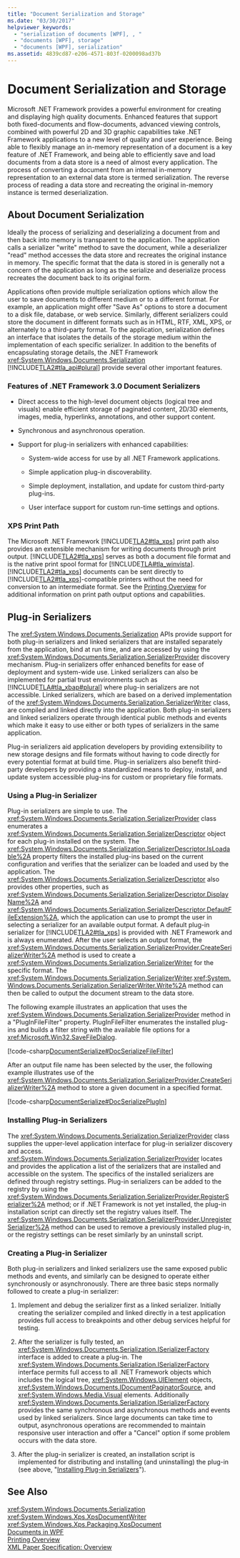 ```yaml
---
title: "Document Serialization and Storage"
ms.date: "03/30/2017"
helpviewer_keywords: 
  - "serialization of documents [WPF], , "
  - "documents [WPF], storage"
  - "documents [WPF], serialization"
ms.assetid: 4839cd87-e206-4571-803f-0200098ad37b
---
```

# Document Serialization and Storage
Microsoft .NET Framework provides a powerful environment for creating and displaying high quality documents.  Enhanced features that support both fixed-documents and flow-documents, advanced viewing controls, combined with powerful 2D and 3D graphic capabilities take .NET Framework applications to a new level of quality and user experience.  Being able to flexibly manage an in-memory representation of a document is a key feature of .NET Framework, and being able to efficiently save and load documents from a data store is a need of almost every application.  The process of converting a document from an internal in-memory representation to an external data store is termed serialization.  The reverse process of reading a data store and recreating the original in-memory instance is termed deserialization.  
  
 
  
<a name="AboutSerialization"></a>   
## About Document Serialization  
 Ideally the process of serializing and deserializing a document from and then back into memory is transparent to the application.  The application calls a serializer "write" method to save the document, while a deserializer "read" method accesses the data store and recreates the original instance in memory.  The specific format that the data is stored in is generally not a concern of the application as long as the serialize and deserialize process recreates the document back to its original form.  
  
 Applications often provide multiple serialization options which allow the user to save documents to different medium or to a different format.  For example, an application might offer "Save As" options to store a document to a disk file, database, or web service.  Similarly, different serializers could store the document in different formats such as in HTML, RTF, XML, XPS, or alternately to a third-party format.  To the application, serialization defines an interface that isolates the details of the storage medium within the implementation of each specific serializer.  In addition to the benefits of encapsulating storage details, the .NET Framework <xref:System.Windows.Documents.Serialization> [!INCLUDE[TLA2#tla_api#plural](../../../../includes/tla2sharptla-apisharpplural-md.md)] provide several other important features.  
  
### Features of .NET Framework 3.0 Document Serializers  
  
-   Direct access to the high-level document objects (logical tree and visuals) enable efficient storage of paginated content, 2D/3D elements, images, media, hyperlinks, annotations, and other support content.  
  
-   Synchronous and asynchronous operation.  
  
-   Support for plug-in serializers with enhanced capabilities:  
  
    -   System-wide access for use by all .NET Framework applications.  
  
    -   Simple application plug-in discoverability.  
  
    -   Simple deployment, installation, and update for custom third-party plug-ins.  
  
    -   User interface support for custom run-time settings and options.  
  
### XPS Print Path  
 The Microsoft .NET Framework [!INCLUDE[TLA2#tla_xps](../../../../includes/tla2sharptla-xps-md.md)] print path also provides an extensible mechanism for writing documents through print output.  [!INCLUDE[TLA2#tla_xps](../../../../includes/tla2sharptla-xps-md.md)] serves as both a document file format and is the native print spool format for [!INCLUDE[TLA#tla_winvista](../../../../includes/tlasharptla-winvista-md.md)].  [!INCLUDE[TLA2#tla_xps](../../../../includes/tla2sharptla-xps-md.md)] documents can be sent directly to [!INCLUDE[TLA2#tla_xps](../../../../includes/tla2sharptla-xps-md.md)]-compatible printers without the need for conversion to an intermediate format.  See the [Printing Overview](../../../../docs/framework/wpf/advanced/printing-overview.md) for additional information on print path output options and capabilities.  
  
<a name="PluginSerializers"></a>   
## Plug-in Serializers  
 The <xref:System.Windows.Documents.Serialization> APIs provide support for both plug-in serializers and linked serializers that are installed separately from the application, bind at run time, and are accessed by using the <xref:System.Windows.Documents.Serialization.SerializerProvider> discovery mechanism.  Plug-in serializers offer enhanced benefits for ease of deployment and system-wide use.  Linked serializers can also be implemented for partial trust environments such as [!INCLUDE[TLA#tla_xbap#plural](../../../../includes/tlasharptla-xbapsharpplural-md.md)] where plug-in serializers are not accessible.  Linked serializers, which are based on a derived implementation of the <xref:System.Windows.Documents.Serialization.SerializerWriter> class, are compiled and linked directly into the application.  Both plug-in serializers and linked serializers operate through identical public methods and events which make it easy to use either or both types of serializers in the same application.  
  
 Plug-in serializers aid application developers by providing extensibility to new storage designs and file formats without having to code directly for every potential format at build time.  Plug-in serializers also benefit third-party developers by providing a standardized means to deploy, install, and update system accessible plug-ins for custom or proprietary file formats.  
  
### Using a Plug-in Serializer  
 Plug-in serializers are simple to use.  The <xref:System.Windows.Documents.Serialization.SerializerProvider> class enumerates a <xref:System.Windows.Documents.Serialization.SerializerDescriptor> object for each plug-in installed on the system.  The <xref:System.Windows.Documents.Serialization.SerializerDescriptor.IsLoadable%2A> property filters the installed plug-ins based on the current configuration and verifies that the serializer can be loaded and used by the application.  The <xref:System.Windows.Documents.Serialization.SerializerDescriptor> also provides other properties, such as <xref:System.Windows.Documents.Serialization.SerializerDescriptor.DisplayName%2A> and <xref:System.Windows.Documents.Serialization.SerializerDescriptor.DefaultFileExtension%2A>, which the application can use to prompt the user in selecting a serializer for an available output format.  A default plug-in serializer for [!INCLUDE[TLA2#tla_xps](../../../../includes/tla2sharptla-xps-md.md)] is provided with .NET Framework and is always enumerated.  After the user selects an output format, the <xref:System.Windows.Documents.Serialization.SerializerProvider.CreateSerializerWriter%2A> method is used to create a <xref:System.Windows.Documents.Serialization.SerializerWriter> for the specific format.  The <xref:System.Windows.Documents.Serialization.SerializerWriter>.<xref:System.Windows.Documents.Serialization.SerializerWriter.Write%2A> method can then be called to output the document stream to the data store.  
  
 The following example illustrates an application that uses the <xref:System.Windows.Documents.Serialization.SerializerProvider> method in a "PlugInFileFilter" property.  PlugInFileFilter enumerates the installed plug-ins and builds a filter string with the available file options for a <xref:Microsoft.Win32.SaveFileDialog>.  
  
 [!code-csharp[DocumentSerialize#DocSerializeFileFilter](../../../../samples/snippets/csharp/VS_Snippets_Wpf/DocumentSerialize/CSharp/ThumbViewer.cs#docserializefilefilter)]  
  
 After an output file name has been selected by the user, the following example illustrates use of the <xref:System.Windows.Documents.Serialization.SerializerProvider.CreateSerializerWriter%2A> method to store a given document in a specified format.  
  
 [!code-csharp[DocumentSerialize#DocSerializePlugIn](../../../../samples/snippets/csharp/VS_Snippets_Wpf/DocumentSerialize/CSharp/ThumbViewer.cs#docserializeplugin)]  
  
<a name="InstallingPluginSerializers"></a>   
### Installing Plug-in Serializers  
 The <xref:System.Windows.Documents.Serialization.SerializerProvider> class supplies the upper-level application interface for plug-in serializer discovery and access.  <xref:System.Windows.Documents.Serialization.SerializerProvider> locates and provides the application a list of the serializers that are installed and accessible on the system.  The specifics of the installed serializers are defined through registry settings.  Plug-in serializers can be added to the registry by using the <xref:System.Windows.Documents.Serialization.SerializerProvider.RegisterSerializer%2A> method; or if .NET Framework is not yet installed, the plug-in installation script can directly set the registry values itself.  The <xref:System.Windows.Documents.Serialization.SerializerProvider.UnregisterSerializer%2A> method can be used to remove a previously installed plug-in, or the registry settings can be reset similarly by an uninstall script.  
  
### Creating a Plug-in Serializer  
 Both plug-in serializers and linked serializers use the same exposed public methods and events, and similarly can be designed to operate either synchronously or asynchronously.  There are three basic steps normally followed to create a plug-in serializer:  
  
1.  Implement and debug the serializer first as a linked serializer.  Initially creating the serializer compiled and linked directly in a test application provides full access to breakpoints and other debug services helpful for testing.  
  
2.  After the serializer is fully tested, an <xref:System.Windows.Documents.Serialization.ISerializerFactory> interface is added to create a plug-in.  The <xref:System.Windows.Documents.Serialization.ISerializerFactory> interface permits full access to all .NET Framework objects which includes the logical tree, <xref:System.Windows.UIElement> objects, <xref:System.Windows.Documents.IDocumentPaginatorSource>, and <xref:System.Windows.Media.Visual> elements.  Additionally <xref:System.Windows.Documents.Serialization.ISerializerFactory> provides the same synchronous and asynchronous methods and events used by linked serializers.  Since large documents can take time to output, asynchronous operations are recommended to maintain responsive user interaction and offer a "Cancel" option if some problem occurs with the data store.  
  
3.  After the plug-in serializer is created, an installation script is implemented for distributing and installing (and uninstalling) the plug-in (see above, "[Installing Plug-in Serializers](#InstallingPluginSerializers)").  
  
## See Also  
 <xref:System.Windows.Documents.Serialization>  
 <xref:System.Windows.Xps.XpsDocumentWriter>  
 <xref:System.Windows.Xps.Packaging.XpsDocument>  
 [Documents in WPF](../../../../docs/framework/wpf/advanced/documents-in-wpf.md)  
 [Printing Overview](../../../../docs/framework/wpf/advanced/printing-overview.md)  
 [XML Paper Specification: Overview](https://go.microsoft.com/fwlink?LinkID=106246)
